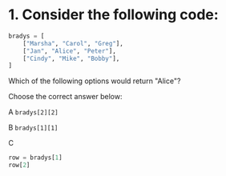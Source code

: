 # 1. Consider the following code:

```python
bradys = [
    ["Marsha", "Carol", "Greg"],
    ["Jan", "Alice", "Peter"],
    ["Cindy", "Mike", "Bobby"],
]
```

Which of the following options would return "Alice"?

Choose the correct answer below:

A `bradys[2][2]`

B `bradys[1][1]`

C

```python
row = bradys[1]
row[2]
```

